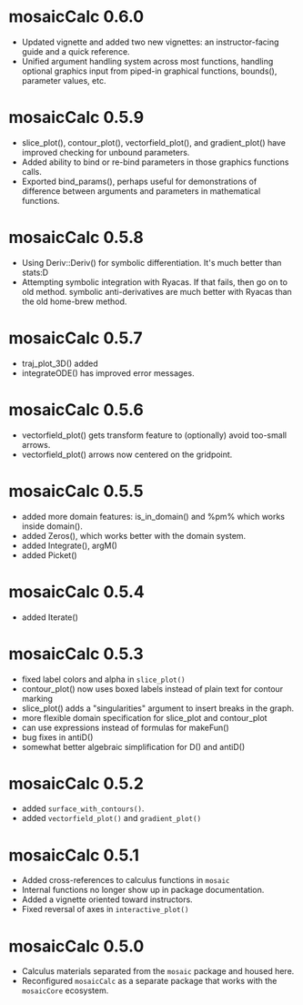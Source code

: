 # mosaicCalc 0.6.0

* Updated vignette and added two new vignettes: an instructor-facing guide and a quick reference.
* Unified argument handling system across most functions, handling optional graphics input from piped-in graphical functions, bounds(), parameter values, etc.
  
# mosaicCalc 0.5.9

* slice_plot(), contour_plot(), vectorfield_plot(), and gradient_plot() have improved checking for unbound parameters.
* Added ability to bind or re-bind parameters in those graphics functions calls.
* Exported bind_params(), perhaps useful for demonstrations of difference between arguments and parameters in mathematical functions.
  
# mosaicCalc 0.5.8

* Using Deriv::Deriv() for symbolic differentiation. It's much better than stats:D
* Attempting symbolic integration with Ryacas. If that fails, then go on to old method. symbolic anti-derivatives are much better with Ryacas than the old home-brew method.
  
# mosaicCalc 0.5.7

* traj_plot_3D() added
* integrateODE() has improved error messages.
   
  
# mosaicCalc 0.5.6

* vectorfield_plot() gets transform feature to (optionally) avoid too-small arrows. 
* vectorfield_plot() arrows now centered on the gridpoint.
  

# mosaicCalc 0.5.5

* added more domain features: is_in_domain() and %pm% which works inside domain().
* added Zeros(), which works better with the domain system.
* added Integrate(), argM()
* added Picket()
      
# mosaicCalc 0.5.4

* added Iterate()
  
  
# mosaicCalc 0.5.3

* fixed label colors and alpha in `slice_plot()`
* contour_plot() now uses boxed labels instead of plain text for contour marking 
* slice_plot() adds a "singularities" argument to insert breaks in the graph. 
* more flexible domain specification for slice_plot and contour_plot
* can use expressions instead of formulas for makeFun()
* bug fixes in antiD()
* somewhat better algebraic simplification for D() and antiD()

# mosaicCalc 0.5.2

* added `surface_with_contours()`.
* added `vectorfield_plot()` and `gradient_plot()`
 
 
# mosaicCalc 0.5.1

 * Added cross-references to calculus functions in `mosaic`
 * Internal functions no longer show up in package documentation.
 * Added a vignette oriented toward instructors.
 * Fixed reversal of axes in `interactive_plot()`

# mosaicCalc 0.5.0

 * Calculus materials separated from the `mosaic` package and housed here.
 * Reconfigured `mosaicCalc` as a separate package that works with the `mosaicCore` ecosystem.
 



